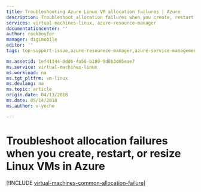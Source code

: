 ```yaml
---
title: Troubleshooting Azure Linux VM allocation failures | Azure
description: Troubleshoot allocation failures when you create, restart, or resize a Linux VM in Azure
services: virtual-machines-linux, azure-resource-manager
documentationcenter: ''
author: rockboyfor
manager: digimobile
editor: ''
tags: top-support-issue,azure-resourece-manager,azure-service-management

ms.assetid: 1ef41144-6dd6-4a56-b180-9d8b3d05eae7
ms.service: virtual-machines-linux
ms.workload: na
ms.tgt_pltfrm: vm-linux
ms.devlang: na
ms.topic: article
origin.date: 04/13/2018
ms.date: 05/14/2018
ms.author: v-yeche

---
```

# Troubleshoot allocation failures when you create, restart, or resize Linux VMs in Azure

[!INCLUDE [virtual-machines-common-allocation-failure](../../../includes/virtual-machines-common-allocation-failure.md)]

<!--The parent file of includes file of virtual-machines-common-allocation-failure.md-->
<!--ms.date:05/14/2018-->
<!--Update_Description: update meta properties, wording update -->
